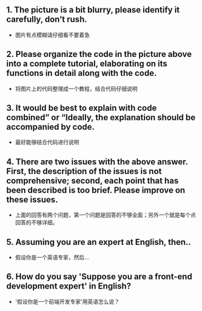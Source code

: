 ## 1. The picture is a bit blurry, please identify it carefully, don’t rush.
- 图片有点模糊请仔细看不要着急

## 2. Please organize the code in the picture above into a complete tutorial, elaborating on its functions in detail along with the code.
- 将图片上的代码整理成一个教程，结合代码仔细说明

## 3. It would be best to explain with code combined” or “Ideally, the explanation should be accompanied by code.  
- 最好能够结合代码进行说明
## 4. There are two issues with the above answer. First, the description of the issues is not comprehensive; second, each point that has been described is too brief. Please improve on these issues.
- 上面的回答有两个问题，第一个问题是回答的不够全面；另外一个就是每个点回答的不够详细。

## 5. Assuming you are an expert at English, then..
- 假设你是一个英语专家，然后...

## 6. How do you say 'Suppose you are a front-end development expert' in English?
- '假设你是一个前端开发专家'用英语怎么说？